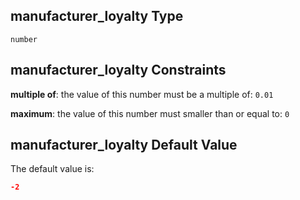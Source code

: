 ## manufacturer_loyalty Type

`number`

## manufacturer_loyalty Constraints

**multiple of**: the value of this number must be a multiple of: `0.01`

**maximum**: the value of this number must smaller than or equal to: `0`

## manufacturer_loyalty Default Value

The default value is:

```json
-2
```
